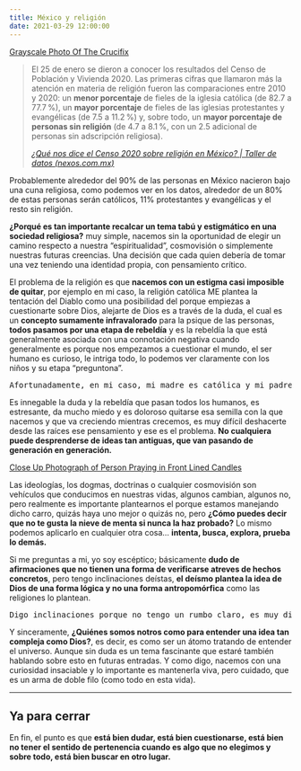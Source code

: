 ```yaml
---
title: México y religión
date: 2021-03-29 12:00:00
---
```

<blog-img src="pexels-977659.jpg">
	<a target="_blank" rel="noopener noreferrer nofollow" href="https://www.pexels.com/photo/grayscale-photo-of-the-crucifix-977659/">Grayscale Photo Of The Crucifix</a>
</blog-img>

> El 25 de enero se dieron a conocer los resultados del Censo de Población y Vivienda 2020. Las primeras cifras que llamaron más la atención en materia de religión fueron las comparaciones entre 2010 y 2020: un **menor porcentaje** de fieles de la iglesia católica (de 82.7 a 77.7 %), un **mayor porcentaje** de fieles de las iglesias protestantes y evangélicas (de 7.5 a 11.2 %) y, sobre todo, un **mayor porcentaje de personas sin religión** (de 4.7 a 8.1 %, con un 2.5 adicional de personas sin adscripción religiosa).
> 
> <cite><a target="_blank" rel="noopener noreferrer nofollow" href="https://datos.nexos.com.mx/que-nos-dice-el-censo-2020-sobre-religion-en-mexico/">¿Qué nos dice el Censo 2020 sobre religión en México? | Taller de datos (nexos.com.mx)</a></cite>

Probablemente alrededor del 90% de las personas en México nacieron bajo una cuna religiosa, como podemos ver en los datos, alrededor de un 80% de estas personas serán católicos, 11% protestantes y evangélicas y el resto sin religión.

**¿Porqué es tan importante recalcar un tema tabú y estigmático en una sociedad religiosa?** muy simple, nacemos sin la oportunidad de elegir un camino respecto a nuestra “espiritualidad”, cosmovisión o simplemente nuestras futuras creencias. Una decisión que cada quien debería de tomar una vez teniendo una identidad propia, con pensamiento crítico.

El problema de la religión es que **nacemos con un estigma casi imposible de quitar**, por ejemplo en mi caso, la religión católica ME plantea la tentación del Diablo como una posibilidad del porque empiezas a cuestionarte sobre Dios, alejarte de Dios es a través de la duda, el cual es un **concepto sumamente infravalorado** para la psique de las personas, **todos pasamos por una etapa de rebeldía** y es la rebeldía la que está generalmente asociada con una connotación negativa cuando generalmente es porque nos empezamos a cuestionar el mundo, el ser humano es curioso, le intriga todo, lo podemos ver claramente con los niños y su etapa “preguntona”.

<pre>
Afortunadamente, en mi caso, mi madre es católica y mi padre es ateo, crecí con una educación católica pero me permití el dudar, el cuestionar y reflexionar si eso era lo que yo quería para mi.
</pre>

Es innegable la duda y la rebeldía que pasan todos los humanos, es estresante, da mucho miedo y es doloroso quitarse esa semilla con la que nacemos y que va creciendo mientras crecemos, es muy difícil deshacerte desde las raíces ese pensamiento y ese es el problema. **No cualquiera puede desprenderse de ideas tan antiguas, que van pasando de generación en generación.**

<Imagen src="img/blog/mexico-y-religion/pexels-1024900.jpg">
	<a target="_blank" rel="noopener noreferrer nofollow" href="https://www.pexels.com/photo/close-up-photograph-of-person-praying-in-front-lined-candles-1024900/">Close Up Photograph of Person Praying in Front Lined Candles</a>
</Imagen>

Las ideologías, los dogmas, doctrinas o cualquier cosmovisión son vehículos que conducimos en nuestras vidas, algunos cambian, algunos no, pero realmente es importante plantearnos el porque estamos manejando dicho carro, quizás haya uno mejor o quizás no, pero **¿Cómo puedes decir que no te gusta la nieve de menta si nunca la haz probado?** Lo mismo podemos aplicarlo en cualquier otra cosa… **intenta, busca, explora, prueba lo demás.**

Si me preguntas a mi, yo soy escéptico; básicamente **dudo de afirmaciones que no tienen una forma de verificarse atreves de hechos concretos**, pero tengo inclinaciones deístas, **el deísmo plantea la idea de Dios de una forma lógica y no una forma antropomórfica** como las religiones lo plantean.

<pre>Digo inclinaciones porque no tengo un rumbo claro, es muy difícil aprobar o refutar la idea de Dios.</pre>

Y sinceramente, **¿Quiénes somos notros como para entender una idea tan compleja como Dios?**, es decir, es como ser un átomo tratando de entender el universo. Aunque sin duda es un tema fascinante que estaré también hablando sobre esto en futuras entradas. Y como digo, nacemos con una curiosidad insaciable y lo importante es mantenerla viva, pero cuidado, que es un arma de doble filo (como todo en esta vida).

---

## Ya para cerrar

En fin, el punto es que **está bien dudar, está bien cuestionarse, está bien no tener el sentido de pertenencia cuando es algo que no elegimos y sobre todo, está bien buscar en otro lugar.**